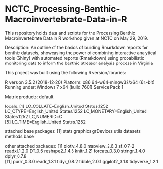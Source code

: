 # NCTC_Processing-Benthic-Macroinvertebrate-Data-in-R
This repository holds data and scripts for the Processing Benthic Macroinvertebrate Data in R workshop given at NCTC on May 29, 2019. 

Description: An outline of the basics of building Rmarkdown reports for benthic datasets, showcasing the power of combining interactive analytical tools (Shiny) with automated reports (Rmarkdown) using probabilistic monitoring data to inform the benthic stressor analysis process in Virginia

This project was built using the following R version/libraries:

R version 3.5.2 (2018-12-20)
Platform: x86_64-w64-mingw32/x64 (64-bit)
Running under: Windows 7 x64 (build 7601) Service Pack 1

Matrix products: default

locale:
[1] LC_COLLATE=English_United States.1252  LC_CTYPE=English_United States.1252    LC_MONETARY=English_United States.1252 LC_NUMERIC=C                          
[5] LC_TIME=English_United States.1252    

attached base packages:
[1] stats     graphics  grDevices utils     datasets  methods   base     

other attached packages:
 [1] plotly_4.8.0    mapview_2.6.3   sf_0.7-2        readxl_1.2.0    DT_0.5          reshape2_1.4.3  knitr_1.21      forcats_0.3.0   stringr_1.4.0   dplyr_0.7.8    
[11] purrr_0.3.0     readr_1.3.1     tidyr_0.8.2     tibble_2.0.1    ggplot2_3.1.0   tidyverse_1.2.1
